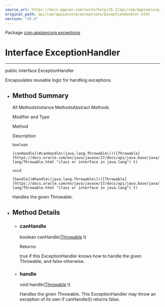 ```yaml
---
source_url: https://docs.appian.com/suite/help/25.3/api/com/appiancorp/exceptions/ExceptionHandler.html
original_path: api/com/appiancorp/exceptions/ExceptionHandler.html
version: "25.3"
---
```


Package [com.appiancorp.exceptions](package-summary.html)

# Interface ExceptionHandler

* * *

public interface ExceptionHandler

Encapsulates reusable logic for handling exceptions.

-   ## Method Summary

    All MethodsInstance MethodsAbstract Methods

    Modifier and Type

    Method

    Description

    `boolean`

    `[canHandle](#canHandle\(java.lang.Throwable\))([Throwable](https://docs.oracle.com/en/java/javase/17/docs/api/java.base/java/lang/Throwable.html "class or interface in java.lang") t)`

    `void`

    `[handle](#handle\(java.lang.Throwable\))([Throwable](https://docs.oracle.com/en/java/javase/17/docs/api/java.base/java/lang/Throwable.html "class or interface in java.lang") t)`

    Handles the given Throwable.

-   ## Method Details

    -   ### canHandle

        boolean canHandle([Throwable](https://docs.oracle.com/en/java/javase/17/docs/api/java.base/java/lang/Throwable.html "class or interface in java.lang") t)

        Returns:

        true if this ExceptionHandler knows how to handle the given Throwable, and false otherwise.

    -   ### handle

        void handle([Throwable](https://docs.oracle.com/en/java/javase/17/docs/api/java.base/java/lang/Throwable.html "class or interface in java.lang") t)

        Handles the given Throwable. This ExceptionHandler may throw an exception of its own if canHandle(t) returns false.